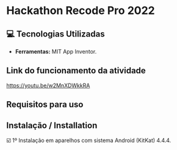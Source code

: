 # Hackathon Recode Pro 2022
 ## :computer: Tecnologias Utilizadas

* **Ferramentas:** MIT App Inventor.

## Link do funcionamento da atividade

https://youtu.be/w2MnXDWkkRA

## Requisitos para uso

## Instalação / Installation

☑️ 1º Instalação em aparelhos com sistema Android (KitKat) 4.4.4.

